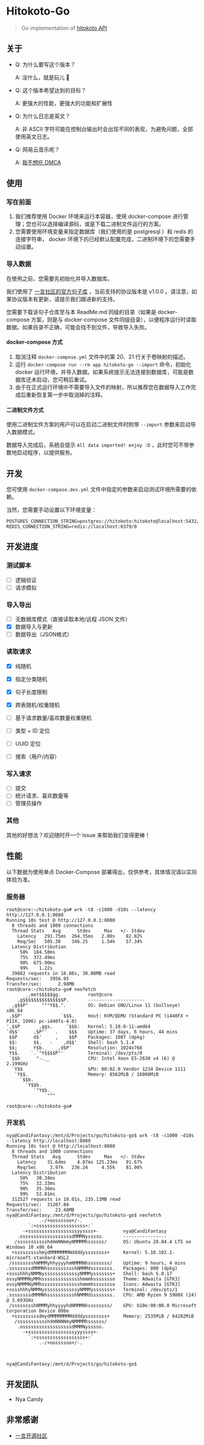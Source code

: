 # Hitokoto-Go

> Go implementation of [hitokoto API](https://github.com/hitokoto-osc/hitokoto-api)

## 关于

- Q: 为什么要写这个版本？

  A: 没什么，就是玩儿 🥰

- Q: 这个版本希望达到的目标？

  A: 更强大的性能，更强大的功能和扩展性

- Q: 为什么日志是英文？

  A: 非 ASCII 字符可能在控制台输出时会出现不同的表现，为避免问题，全部使用英文日志。

- Q: 网易云音乐呢？

  A: [我不想吃 DMCA](https://github.com/github/dmca/blob/5e1f9b145d35dac15a012a725cf1a399c0a17f16/2021/06/2021-06-21-netease.md)

## 使用

### 写在前面

1. 我们推荐使用 Docker 环境来运行本容器，使用 docker-compose 进行管理；您也可以选择编译源码，或是下载二进制文件运行的方案。
2. 您需要使用环境变量来指定数据库（我们使用的是 postgresql ）和 redis 的连接字符串， docker 环境下的已经默认配置完成，二进制环境下的您需要手动设置。

### 导入数据

在使用之前，您需要先初始化并导入数据库。

我们使用了 [一言社区的官方句子库](https://github.com/hitokoto-osc/sentences-bundle) ，当前支持的协议版本是 v1.0.0 。请注意，如果协议版本有更新，请提示我们跟进新的支持。

您需要下载该句子仓库至与本 ReadMe.md 同级的目录（如果是 docker-compose 方案，则是与 docker-compose 文件同级目录），以便程序运行时读取数据。如果目录不正确，可能会找不到文件，导致导入失败。

#### docker-compose 方式

1. 取消注释 `docker-compose.yml` 文件中的第 20、21 行关于卷映射的描述。
2. 运行 `docker-compose run --rm app hitokoto-go --import` 命令，初始化 docker 运行环境，并导入数据。如果系统提示无法连接到数据库，可能是数据库还未启动，您可稍后重试。
3. 由于在正式运行环境中不需要导入文件的映射，所以推荐您在数据导入工作完成后重新恢复第一步中取消掉的注释。

#### 二进制文件方式

使用二进制文件方案的用户可以在启动二进制文件时附带 `--import` 参数来启动导入数据模式。

数据导入完成后，系统会提示 `All data imported! enjoy :D` ，此时您可不带参数地启动程序，以提供服务。

## 开发

您可使用 `docker-compose.dev.yml` 文件中指定的参数来启动测试环境所需要的依赖。

当然，您需要手动设置以下环境变量：

```
POSTGRES_CONNECTION_STRING=postgres://hitokoto:hitokoto@localhost:5432/hitokoto
REDIS_CONNECTION_STRING=redis://localhost:6379/0
```

## 开发进度

### 测试脚本

- [ ] 逻辑验证
- [ ] 请求模拟

### 导入导出

- [ ] 无数据库模式（直接读取本地/远程 JSON 文件）
- [x] 数据导入与更新
- [ ] 数据导出（JSON格式）

### 读取请求

- [x] 纯随机
- [x] 指定分类随机
- [x] 句子长度限制
- [x] 跨表随机/权重随机
- [ ] 基于请求数量/喜欢数量权重随机

- [ ] 类型 + ID 定位
- [ ] UUID 定位

- [ ] 搜索（用户/内容）

### 写入请求

- [ ] 提交
- [ ] 统计请求、喜欢数量等
- [ ] 管理员操作

### 其他

其他的好想法？欢迎随时开一个 Issue 来帮助我们变得更棒！

## 性能

以下数据为使用单点 Docker-Compose 部署得出，仅供参考，具体情况请以实际体验为准。

### 服务器

```shell
root@core:~/hitokoto-go# wrk -t8 -c1000 -d10s --latency http://127.0.0.1:8080
Running 10s test @ http://127.0.0.1:8080
  8 threads and 1000 connections
  Thread Stats   Avg      Stdev     Max   +/- Stdev
    Latency   291.75ms  264.35ms   2.00s    82.82%
    Req/Sec   505.38    346.25     1.54k    57.34%
  Latency Distribution
     50%  184.58ms
     75%  372.49ms
     90%  675.90ms
     99%    1.22s 
  39882 requests in 10.08s, 30.00MB read
Requests/sec:   3956.95
Transfer/sec:      2.98MB
root@core:~/hitokoto-go# neofetch
       _,met$$$$$gg.          root@core
    ,g$$$$$$$$$$$$$$$P.       --------------------- 
  ,g$$P"     """Y$$.".        OS: Debian GNU/Linux 11 (bullseye) x86_64 
 ,$$P'              `$$$.     Host: KVM/QEMU (Standard PC (i440FX + PIIX, 1996) pc-i440fx-4.0) 
',$$P       ,ggs.     `$$b:   Kernel: 5.10.0-11-amd64 
`d$$'     ,$P"'   .    $$$    Uptime: 37 days, 6 hours, 44 mins 
 $$P      d$'     ,    $$P    Packages: 1087 (dpkg) 
 $$:      $$.   -    ,d$$'    Shell: bash 5.1.4 
 $$;      Y$b._   _,d$P'      Resolution: 1024x768 
 Y$$.    `.`"Y$$$$P"'         Terminal: /dev/pts/0 
 `$$b      "-.__              CPU: Intel Xeon E5-2630 v4 (6) @ 2.199GHz 
  `Y$$                        GPU: 00:02.0 Vendor 1234 Device 1111 
   `Y$$.                      Memory: 8562MiB / 16008MiB 
     `$$b.
       `Y$$b.                                         
          `"Y$b._                                     
              `"""

root@core:~/hitokoto-go# 
```

### 开发机

```shell
nya@CandiFantasy:/mnt/d/Projects/go/hitokoto-go$ wrk -t8 -c1000 -d10s --latency http://localhost:8080
Running 10s test @ http://localhost:8080
  8 threads and 1000 connections
  Thread Stats   Avg      Stdev     Max   +/- Stdev
    Latency    31.64ms    4.87ms 125.23ms   91.67%
    Req/Sec     3.97k   236.24     4.55k    81.06%
  Latency Distribution
     50%   30.34ms
     75%   32.33ms
     90%   35.36ms
     99%   52.81ms
  312527 requests in 10.01s, 235.11MB read
Requests/sec:  31207.84
Transfer/sec:     23.48MB
nya@CandiFantasy:/mnt/d/Projects/go/hitokoto-go$ neofetch
            .-/+oossssoo+/-.
        `:+ssssssssssssssssss+:`
      -+ssssssssssssssssssyyssss+-         nya@CandiFantasy 
    .ossssssssssssssssssdMMMNysssso.       ---------------- 
   /ssssssssssshdmmNNmmyNMMMMhssssss/      OS: Ubuntu 20.04.4 LTS on Windows 10 x86_64 
  +ssssssssshmydMMMMMMMNddddyssssssss+     Kernel: 5.10.102.1-microsoft-standard-WSL2 
 /sssssssshNMMMyhhyyyyhmNMMMNhssssssss/    Uptime: 9 hours, 4 mins 
.ssssssssdMMMNhsssssssssshNMMMdssssssss.   Packages: 800 (dpkg) 
+sssshhhyNMMNyssssssssssssyNMMMysssssss+   Shell: bash 5.0.17 
ossyNMMMNyMMhsssssssssssssshmmmhssssssso   Theme: Adwaita [GTK3] 
ossyNMMMNyMMhsssssssssssssshmmmhssssssso   Icons: Adwaita [GTK3] 
+sssshhhyNMMNyssssssssssssyNMMMysssssss+   Terminal: /dev/pts/1 
.ssssssssdMMMNhsssssssssshNMMMdssssssss.   CPU: AMD Ryzen 9 5900X (24) @ 3.693GHz 
 /sssssssshNMMMyhhyyyyhdNMMMNhssssssss/    GPU: b10e:00:00.0 Microsoft Corporation Device 008e 
  +sssssssssdmydMMMMMMMMddddyssssssss+     Memory: 2535MiB / 64282MiB 
   /ssssssssssshdmNNNNmyNMMMMhssssss/
    .ossssssssssssssssssdMMMNysssso.                               
      -+sssssssssssssssssyyyssss+-                                 
        `:+ssssssssssssssssss+:`
            .-/+oossssoo+/-.



nya@CandiFantasy:/mnt/d/Projects/go/hitokoto-go$

```

## 开发团队

- Nya Candy

## 非常感谢

- [一言开源社区](https://github.com/hitokoto-osc)
